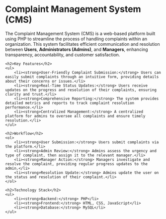 <!DOCTYPE html>
<html lang="en">
<head>
    <meta charset="UTF-8">
    <meta name="viewport" content="width=device-width, initial-scale=1.0">
    <title>Complaint Management System (CMS)</title>
</head>
<body>
    <h1>Complaint Management System (CMS)</h1>
    <p>
        The Complaint Management System (CMS) is a web-based platform built using PHP to streamline the process of handling complaints within an organization. This system facilitates efficient communication and resolution between <strong>Users</strong>, <strong>Administrators (Admins)</strong>, and <strong>Managers</strong>, enhancing transparency, accountability, and customer satisfaction.
    </p>
    
    <h2>Key Features</h2>
    <ul>
        <li><strong>User-Friendly Complaint Submission:</strong> Users can easily submit complaints through an intuitive form, providing details about their concerns or issues.</li>
        <li><strong>Real-Time Status Updates:</strong> Users receive updates on the progress and resolution of their complaints, ensuring clarity and trust.</li>
        <li><strong>Comprehensive Reporting:</strong> The system provides detailed metrics and reports to track complaint resolution performance.</li>
        <li><strong>Centralized Management:</strong> A centralized platform for admins to oversee all complaints and ensure timely resolution.</li>
    </ul>
    
    <h2>Workflow</h2>
    <ol>
        <li><strong>User Submission:</strong> Users submit complaints via the platform.</li>
        <li><strong>Admin Review:</strong> Admins assess the urgency and type of complaint, then assign it to the relevant manager.</li>
        <li><strong>Manager Action:</strong> Managers investigate and resolve the complaint, providing regular progress updates to the admin.</li>
        <li><strong>Resolution Update:</strong> Admins update the user on the status and resolution of their complaint.</li>
    </ol>
    
    <h2>Technology Stack</h2>
    <ul>
        <li><strong>Backend:</strong> PHP</li>
        <li><strong>Frontend:</strong> HTML, CSS, JavaScript</li>
        <li><strong>Database:</strong> MySQL</li>
    </ul>
</body>
</html>
